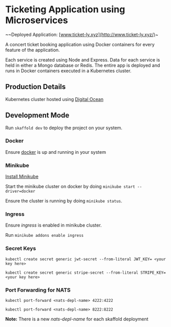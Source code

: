 # Ticketing Application using Microservices
~~Deployed Application: [www.ticket-ly.xyz](http://www.ticket-ly.xyz/)~

A concert ticket booking application using Docker containers for every feature of the application.

Each service is created using Node and Express. Data for each service is held in either a Mongo database or Redis. The entire app is deployed and runs in Docker containers executed in a Kubernetes cluster.

## Production Details
Kubernetes cluster hosted using [Digital Ocean](https://www.digitalocean.com/)

## Development Mode
Run ```skaffold dev``` to deploy the project on your system.

### Docker
Ensure [docker](https://docs.docker.com/get-docker/) is up and running in your system

### Minikube
[Install Minikube](https://kubernetes.io/docs/tasks/tools/install-minikube/)

Start the minikube cluster on docker by doing ```minikube start --driver=docker```

Ensure the cluster is running by doing ```minikube status```.

### Ingress
Ensure *ingress* is enabled in minikube cluster.

Run ```minikube addons enable ingress```

### Secret Keys
```kubectl create secret generic jwt-secret --from-literal JWT_KEY= <your key here> ```

```kubectl create secret generic stripe-secret --from-literal STRIPE_KEY=<your key here>```
### Port Forwarding for NATS 
```kubectl port-forward <nats-depl-name> 4222:4222```

```kubectl port-forward <nats-depl-name> 8222:8222```

**Note:** There is a new *nats-depl-name* for each skaffold deployment





